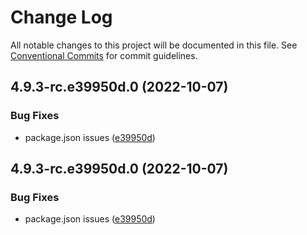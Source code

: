 # Change Log

All notable changes to this project will be documented in this file.
See [Conventional Commits](https://conventionalcommits.org) for commit guidelines.

## 4.9.3-rc.e39950d.0 (2022-10-07)


### Bug Fixes

* package.json issues ([e39950d](https://github.com/tolgee/tolgee-js/commit/e39950d5a2c7988236bb26681fdaab5e20e4503b))





## 4.9.3-rc.e39950d.0 (2022-10-07)


### Bug Fixes

* package.json issues ([e39950d](https://github.com/tolgee/tolgee-js/commit/e39950d5a2c7988236bb26681fdaab5e20e4503b))
